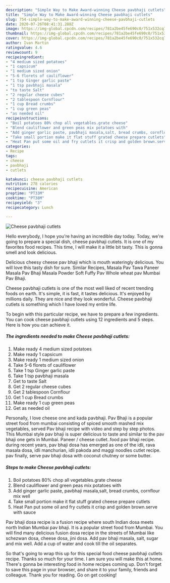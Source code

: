 ```yaml
---
description: "Simple Way to Make Award-winning Cheese pavbhaji cutlets"
title: "Simple Way to Make Award-winning Cheese pavbhaji cutlets"
slug: 754-simple-way-to-make-award-winning-cheese-pavbhaji-cutlets
date: 2020-07-26T08:41:31.288Z
image: https://img-global.cpcdn.com/recipes/781a2be45fe690c0/751x532cq70/cheese-pavbhaji-cutlets-recipe-main-photo.jpg
thumbnail: https://img-global.cpcdn.com/recipes/781a2be45fe690c0/751x532cq70/cheese-pavbhaji-cutlets-recipe-main-photo.jpg
cover: https://img-global.cpcdn.com/recipes/781a2be45fe690c0/751x532cq70/cheese-pavbhaji-cutlets-recipe-main-photo.jpg
author: Ivan Martin
ratingvalue: 4.6
reviewcount: 9
recipeingredient:
- "4 medium sized potatoes"
- "1 capsicum"
- "1 medium sized onion"
- "5-6 florets of cauliflower"
- "1 tsp Ginger garlic paste"
- "1 tsp pavbhaji masala"
- "to taste Salt"
- "2 regular cheese cubes"
- "2 tablespoon Cornflour"
- "1 cup Bread crumbs"
- "1 cup green peas"
- "as needed oil"
recipeinstructions:
- "Boil potatoes 80% chop all vegetables.grate cheese"
- "Blend cauliflower and green peas mix potatoes with"
- "Add ginger garlic paste, pavbhaji masala,salt, bread crumbs, cornflour mix well"
- "Take small portion make it flat stuff grated cheese prepare cutlets"
- "Heat Pan put some oil and fry cutlets it crisp and golden brown.serve with sauce"
categories:
- Recipe
tags:
- cheese
- pavbhaji
- cutlets

katakunci: cheese pavbhaji cutlets 
nutrition: 278 calories
recipecuisine: American
preptime: "PT33M"
cooktime: "PT38M"
recipeyield: "3"
recipecategory: Lunch

---
```



![Cheese pavbhaji cutlets](https://img-global.cpcdn.com/recipes/781a2be45fe690c0/751x532cq70/cheese-pavbhaji-cutlets-recipe-main-photo.jpg)

Hello everybody, I hope you're having an incredible day today. Today, we're going to prepare a special dish, cheese pavbhaji cutlets. It is one of my favorites food recipes. This time, I will make it a little bit tasty. This is gonna smell and look delicious.

Delicious cheesy cheese pav bhaji which is mouth wateringly delicious. You will love this tasty dish for sure. Similar Recipes, Masala Pav Tawa Paneer Masala Pav Bhaji Masala Powder Soft Fuffy Pav Whole wheat pav Mumbai Pav Bhaji.

Cheese pavbhaji cutlets is one of the most well liked of recent trending foods on earth. It's simple, it is fast, it tastes delicious. It's enjoyed by millions daily. They are nice and they look wonderful. Cheese pavbhaji cutlets is something which I have loved my entire life.


To begin with this particular recipe, we have to prepare a few ingredients. You can cook cheese pavbhaji cutlets using 12 ingredients and 5 steps. Here is how you can achieve it.

<!--inarticleads1-->

##### The ingredients needed to make Cheese pavbhaji cutlets:

1. Make ready 4 medium sized potatoes
1. Make ready 1 capsicum
1. Make ready 1 medium sized onion
1. Take 5-6 florets of cauliflower
1. Take 1 tsp Ginger garlic paste
1. Take 1 tsp pavbhaji masala
1. Get to taste Salt
1. Get 2 regular cheese cubes
1. Get 2 tablespoon Cornflour
1. Get 1 cup Bread crumbs
1. Make ready 1 cup green peas
1. Get as needed oil


Personally, I love cheese one and kada pavbhaji. Pav Bhaji is a popular street food from mumbai consisting of spiced smooth mashed mix vegetables, served Pav bhaji recipe with video and step by step photos. This Mumbai style pav bhaji is super delicious to taste and similar to the pav bhaji one gets in Mumbai. Paneer / cheese cutlet..food pav bhaji recipe. during recent years, pav bhaji dosa has emerged as one of the idli, rava masala dosa, idli manchurian, idli pakoda and maggi noodles cutlet recipe. pav finally, serve pav bhaji dosa with coconut chutney or some butter. 

<!--inarticleads2-->

##### Steps to make Cheese pavbhaji cutlets:

1. Boil potatoes 80% chop all vegetables.grate cheese
1. Blend cauliflower and green peas mix potatoes with
1. Add ginger garlic paste, pavbhaji masala,salt, bread crumbs, cornflour mix well
1. Take small portion make it flat stuff grated cheese prepare cutlets
1. Heat Pan put some oil and fry cutlets it crisp and golden brown.serve with sauce


Pav bhaji dosa recipe is a fusion recipe where south Indian dosa meets north Indian Mumbai pav bhaji. It is a popular street food from Mumbai. You will find many delicious fusion dosa recipe in the streets of Mumbai like schezwan dosa, cheese dosa, jini dosa. Add pav bhaji masala, salt, sugar and mix well. Add a cup of water and cook till the oil separates. 

So that's going to wrap this up for this special food cheese pavbhaji cutlets recipe. Thanks so much for your time. I am sure you will make this at home. There's gonna be interesting food in home recipes coming up. Don't forget to save this page in your browser, and share it to your family, friends and colleague. Thank you for reading. Go on get cooking!
